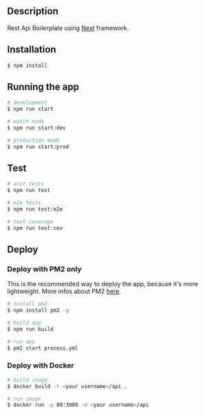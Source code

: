 ## Description

Rest Api Boilerplate using [Nest](https://github.com/nestjs/nest) framework.

## Installation

```bash
$ npm install
```

## Running the app

```bash
# development
$ npm run start

# watch mode
$ npm run start:dev

# production mode
$ npm run start:prod
```

## Test

```bash
# unit tests
$ npm run test

# e2e tests
$ npm run test:e2e

# test coverage
$ npm run test:cov
```

## Deploy

### Deploy with PM2 only
This is the recommended way to deploy the app, because it's more lightweight.
More infos about PM2 [here](https://github.com/nestjs/nest).

```bash
# install pm2
$ npm install pm2 -g

# build app
$ npm run build

# run app
$ pm2 start process.yml
```
### Deploy with Docker

```bash
# build image
$ docker build -t <your username>/api .

# run image
$ docker run -p 80:3000 -d <your username>/api
```

